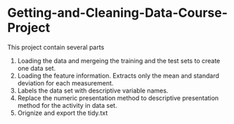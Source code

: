 # Getting-and-Cleaning-Data-Course-Project
This project contain several parts
1. Loading the data and mergeing the training and the test sets to create one data set.
2. Loading the feature information. Extracts only the mean and standard deviation for each measurement.
3. Labels the data set with descriptive variable names.
4. Replace the numeric presentation method to descriptive presentation method for the activity in data set.
5. Orignize and export the tidy.txt
